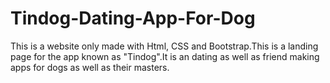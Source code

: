 # Tindog-Dating-App-For-Dog
This is a website only made with Html, CSS and Bootstrap.This is a landing page for the app known as "Tindog".It is an dating as well as friend making apps for dogs as well as their masters. 
